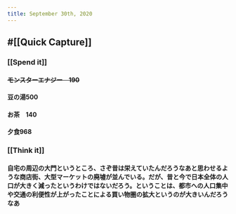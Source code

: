 ```yaml
---
title: September 30th, 2020
---
```


## #[[Quick Capture]]
### [[Spend it]]
#### ~~モンスターエナジー　190~~

#### 豆の湯500

#### お茶　140

#### 夕食968

### [[Think it]]
#### 自宅の周辺の大門というところ、さぞ昔は栄えていたんだろうなあと思わせるような商店街、大型マーケットの廃墟が並んでいる。だが、昔と今で日本全体の人口が大きく減ったというわけではないだろう。ということは、都市への人口集中や交通の利便性が上がったことによる買い物圏の拡大というのが大きいんだろうなあ


